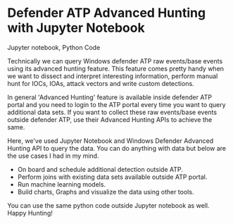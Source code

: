 # Defender ATP Advanced Hunting with Jupyter Notebook
Jupyter notebook, Python Code

Technically we can query Windows defender ATP raw events/base events using its advanced hunting feature. This feature comes pretty handy when we want to dissect and interpret interesting information, perform manual hunt for IOCs, IOAs, attack vectors and write custom detections.
 
In general 'Advanced Hunting' feature is available inside defender ATP portal and you need to login to the ATP portal every time you want to query additional data sets. If you want to collect these raw events/base events outside defender ATP, use their Advanced Hunting APIs to achieve the same.
 
Here, we've used Jupyter Notebook and Windows Defender Advanced Hunting API to query the data. You can do anything with data but below are the use cases I had in my mind.
 
- On board and schedule additional detection outside ATP.
- Perform joins with existing data sets available outside ATP portal.
- Run machine learning models.
- Build charts, Graphs and visualize the data using other tools.
 
You can use the same python code outside Jupyter notebook as well. Happy Hunting!
